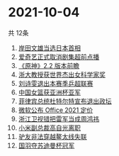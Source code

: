 # 2021-10-04
  共 12条

  <!-- BEGIN -->
  <!-- 最后更新时间:Mon Oct 04 2021 09:10:44 GMT+0000 (Coordinated Universal Time) -->
  1. [岸田文雄当选日本首相](https://www.zhihu.com/search?q=岸田文雄)
1. [爱奇艺正式取消剧集超前点播](https://www.zhihu.com/search?q=爱奇艺)
1. [《原神》2.2 版本前瞻](https://www.zhihu.com/search?q=原神)
1. [浙大教授获世界杰出女科学家奖](https://www.zhihu.com/search?q=胡海岚)
1. [刘诗雯退出本赛季乒超联赛](https://www.zhihu.com/search?q=刘诗雯)
1. [中国女篮获亚洲杯亚军](https://www.zhihu.com/search?q=中国女篮)
1. [菲律宾总统杜特尔特宣布退出政坛](https://www.zhihu.com/search?q=菲律宾总统)
1. [微软公布 Office 2021 定价](https://www.zhihu.com/search?q=office2021)
1. [浙江卫视错把雷军当成周鸿祎](https://www.zhihu.com/search?q=雷军)
1. [小米副总裁高自光离职](https://www.zhihu.com/search?q=高自光)
1. [驴友非法穿越鳌太线失联](https://www.zhihu.com/search?q=鳌太线)
1. [国羽夺苏迪曼杯冠军](https://www.zhihu.com/search?q=苏迪曼杯)
  <!-- END -->
  